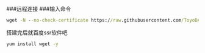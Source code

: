 ###远程连接
###输入命令

```cmd
wget -N --no-check-certificate https://raw.githubusercontent.com/ToyoDAdoubi/doubi/master/ssr.sh && chmod +x ssr.sh && bash ssr.sh
```

搭建完后就百度ssr软件吧

```cmd
yum install wget -y


```
